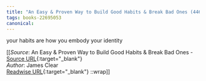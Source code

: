 ```yaml
---
title: "An Easy & Proven Way to Build Good Habits & Break Bad Ones (446271369)"
tags: books-22695053
canonical: 
---
```


your habits are how you embody your identity


[[_Source_: An Easy & Proven Way to Build Good Habits & Break Bad Ones - [Source URL](){:target="_blank"}<br>
_Author_: James Clear<br>
[Readwise URL](https://readwise.io/open/446271369){:target="_blank"}
::wrap]]